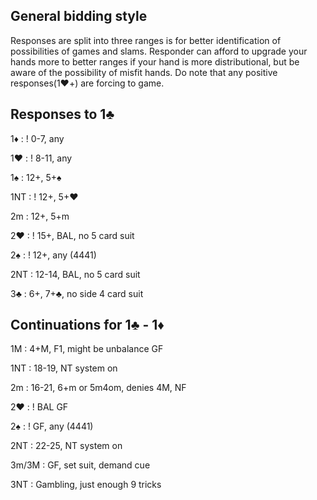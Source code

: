 ## General bidding style
Responses are split into three ranges is for better identification of possibilities of games and slams. Responder can afford to upgrade your hands more to better ranges if your hand is more distributional, but be aware of the possibility of misfit hands.
Do note that any positive responses(1♥️+) are forcing to game. 

## Responses to 1♣️

1♦️ : ! 0-7, any

1♥️ : ! 8-11, any

1♠️ : 12+, 5+♠️

1NT : ! 12+, 5+♥️

2m : 12+, 5+m

2♥ : ! 15+, BAL, no 5 card suit

2♠️ : ! 12+, any (4441)

2NT : 12-14, BAL, no 5 card suit

3♣️ : 6+, 7+♣️, no side 4 card suit
## Continuations for 1♣️ - 1♦️
1M : 4+M, F1, might be unbalance GF

1NT : 18-19, NT system on

2m : 16-21, 6+m or 5m4om, denies 4M, NF

2♥️ : ! BAL GF

2♠️ : ! GF, any (4441)

2NT : 22-25, NT system on

3m/3M : GF, set suit, demand cue

3NT : Gambling, just enough 9 tricks



